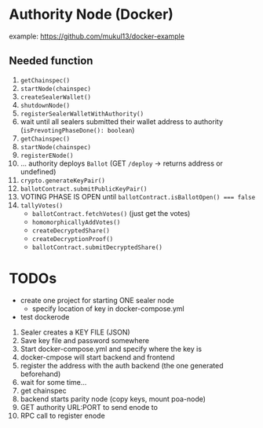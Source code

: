 # Authority Node (Docker)

example: https://github.com/mukul13/docker-example

## Needed function

1. `getChainspec()`
2. `startNode(chainspec)`
3. `createSealerWallet()`
4. `shutdownNode()`
5. `registerSealerWalletWithAuthority()`
6. wait until all sealers submitted their wallet address to authority (`isPrevotingPhaseDone(): boolean`)
7. `getChainspec()`
8. `startNode(chainspec)`
9. `registerENode()`
10. ... authority deploys `Ballot` (GET `/deploy` -> returns address or undefined)
11. `crypto.generateKeyPair()`
12. `ballotContract.submitPublicKeyPair()`
13. VOTING PHASE IS OPEN until `ballotContract.isBallotOpen() === false`
14. `tallyVotes()`
    - `ballotContract.fetchVotes()` (just get the votes)
    - `homomorphicallyAddVotes()`
    - `createDecryptedShare()`
    - `createDecryptionProof()`
    - `ballotContract.submitDecryptedShare()`

# TODOs

- create one project for starting ONE sealer node
  - specify location of key in docker-compose.yml
- test dockerode

1. Sealer creates a KEY FILE (JSON)
2. Save key file and password somewhere
3. Start docker-compose.yml and specify where the key is
4. docker-cmpose will start backend and frontend
5. register the address with the auth backend (the one generated beforehand)
6. wait for some time...
7. get chainspec
8. backend starts parity node (copy keys, mount poa-node)
9. GET authority URL:PORT to send enode to
10. RPC call to register enode
